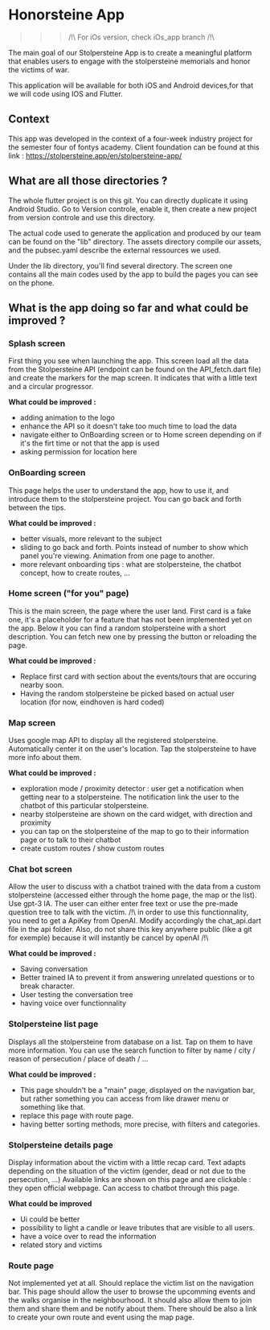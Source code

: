 # Honorsteine App

>>> /!\ For iOs version, check iOs_app branch /!\

The main goal of our Stolpersteine App is to create a meaningful platform that enables users to engage with the stolpersteine memorials and honor the victims of war. 

This application will be available for both iOS and Android devices,for that we will code using IOS and Flutter.

## Context
This app was developed in the context of a four-week industry project for the semester four of fontys academy.
Client foundation can be found at this link : https://stolpersteine.app/en/stolpersteine-app/

## What are all those directories ?
The whole flutter project is on this git. You can directly duplicate it using Android Studio.
Go to Version controle, enable it, then create a new project from version controle and use this directory.

The actual code used to generate the application and produced by our team can be found on the "lib" directory.
The assets directory compile our assets, and the pubsec.yaml describe the external ressources we used.

Under the lib directory, you'll find several directory. The screen one contains all the main codes used by the app to build the pages you can see on the phone.

## What is the app doing so far and what could be improved ?
### Splash screen
First thing you see when launching the app.
This screen load all the data from the Stolpersteine API (endpoint can be found on the API_fetch.dart file) and create the markers for the map screen.
It indicates that with a little text and a circular progressor.

**What could be improved :**
- adding animation to the logo
- enhance the API so it doesn't take too much time to load the data
- navigate either to OnBoarding screen or to Home screen depending on if it's the firt time or not that the app is used
- asking permission for location here

### OnBoarding screen
This page helps the user to understand the app, how to use it, and introduce them to the stolpersteine project.
You can go back and forth between the tips.

**What could be improved :**
- better visuals, more relevant to the subject
- sliding to go back and forth. Points instead of number to show which panel you're viewing. Animation from one page to another.
- more relevant onboarding tips : what are stolpersteine, the chatbot concept, how to create routes, ...

### Home screen ("for you" page)
This is the main screen, the page where the user land.
First card is a fake one, it's a placeholder for a feature that has not been implemented yet on the app.
Below it you can find a random stolpersteine with a short description. You can fetch new one by pressing the button or reloading the page.

**What could be improved :**
- Replace first card with section about the events/tours that are occuring nearby soon.
- Having the random stolpersteine be picked based on actual user location (for now, eindhoven is hard coded)

### Map screen
Uses google map API to display all the registered stolpersteine.
Automatically center it on the user's location.
Tap the stolpersteine to have more info about them.

**What could be improved :**
- exploration mode / proximity detector : user get a notification when getting near to a stolpersteine. The notification link the user to the chatbot of this particular stolpersteine.
- nearby stolpersteine are shown on the card widget, with direction and proximity
- you can tap on the stolpersteine of the map to go to their information page or to talk to their chatbot
- create custom routes / show custom routes

### Chat bot screen
Allow the user to discuss with a chatbot trained with the data from a custom stolpersteine (accessed either through the home page, the map or the list). Use gpt-3 IA.
The user can either enter free text or use the pre-made question tree to talk with the victim.
/!\ in order to use this functionnality, you need to get a ApiKey from OpenAI. Modify accordingly the chat_api.dart file in the api folder. Also, do not share this key anywhere public (like a git for exemple) because it will instantly be cancel by openAI /!\

**What could be improved :**
- Saving conversation
- Better trained IA to prevent it from answering unrelated questions or to break character.
- User testing the conversation tree
- having voice over functionnality

### Stolpersteine list page
Displays all the stolpersteine from database on a list. Tap on them to have more information.
You can use the search function to filter by name / city / reason of persecution / place of death / ...

**What could be improved :**
- This page shouldn't be a "main" page, displayed on the navigation bar, but rather something you can access from like drawer menu or something like that.
- replace this page with route page.
- having better sorting methods, more precise, with filters and categories.

### Stolpersteine details page
Display information about the victim with a little recap card.
Text adapts depending on the situation of the victim (gender, dead or not due to the persecution, ...)
Available links are shown on this page and are clickable : they open official webpage.
Can access to chatbot through this page.

**What could be improved**
- Ui could be better
- possibility to light a candle or leave tributes that are visible to all users.
- have a voice over to read the information
- related story and victims

### Route page
Not implemented yet at all.
Should replace the victim list on the navigation bar.
This page should allow the user to browse the upcomming events and the walks organise in the neighbourhood.
It should also allow them to join them and share them and be notify about them.
There should be also a link to create your own route and event using the map page.





